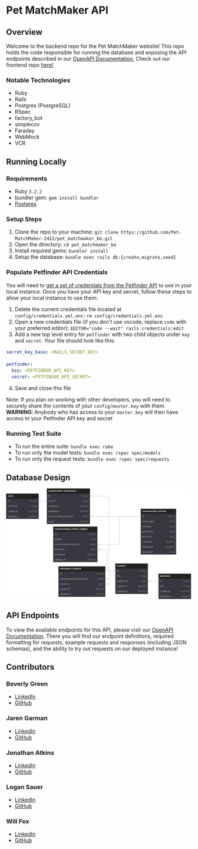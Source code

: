 # Pet MatchMaker API

## Overview

Welcome to the backend repo for the Pet MatchMaker website! This repo holds the code responsible for running the database and exposing the API endpoints described in our [OpenAPI Documentation.](https://pet-matchmaker-2412.github.io/pet_matchmaker_api_docs/) Check out our frontend repo [here!](https://github.com/Pet-MatchMaker-2412/pet_matchmaker_fe)

### Notable Technologies

- Ruby
- Rails
- Postgres (PostgreSQL)
- RSpec
- factory_bot
- simplecov
- Faraday
- WebMock
- VCR

## Running Locally

### Requirements

- Ruby `3.2.2`
- bundler gem: `gem install bundler`
- [Postgres](https://www.postgresql.org/download/)

### Setup Steps

1. Clone the repo to your machine: `git clone https://github.com/Pet-MatchMaker-2412/pet_matchmaker_be.git`
2. Open the directory: `cd pet_matchmaker_be`
3. Install required gems: `bundler install`
4. Setup the database: `bundle exec rails db:{create,migrate,seed}`

### Populate Petfinder API Credentials

You will need to [get a set of credentials from the Petfinder API](https://www.petfinder.com/developers/signup/) to use in your local instance. Once you have your API key and secret, follow these steps to allow your local instance to use them:

1. Delete the current credentials file located at `config/credentials.yml.enc`: `rm config/credentials.yml.enc`
2. Open a new credentials file (if you don't use vscode, replace `code` with your preferred editor): `EDITOR="code --wait" rails credentials:edit`
3. Add a new top level entry for `petfinder` with two child objects under `key` and `secret`. Your file should look like this:

```yaml
secret_key_base: <RAILS_SECRET_KEY>

petfinder:
  key: <PETFINDER_API_KEY>
  secret: <PETFINDER_API_SECRET>
```

4. Save and close this file

Note: If you plan on working with other developers, you will need to securely share the contents of your `config/master.key` with them. **WARNING**: Anybody who has access to your `master.key` will then have access to your Petfinder API key and secret

### Running Test Suite

- To run the entire suite: `bundle exec rake`
- To run only the model tests: `bundle exec rspec spec/models`
- To run only the request tests: `bundle exec rspec spec/requests`

## Database Design

[![DBDiagram Schema](assets/db_diagram.svg "Schema")](db/schema.rb)

## API Endpoints

To view the available endpoints for this API, please visit our [OpenAPI Documentation](https://pet-matchmaker-2412.github.io/pet_matchmaker_api_docs/). There you will find our endpoint definitions, required formatting for requests, example requests and responses (including JSON schemas), and the ability to try out requests on our deployed instance!

## Contributors

### Beverly Green

- [LinkedIn](https://www.linkedin.com/in/beverlylouisegreen/)
- [GitHub](https://github.com/bevgreen)

### Jaren Garman

- [LinkedIn](https://www.linkedin.com/in/jarengarman/)
- [GitHub](https://github.com/JarenGarman)

### Jonathan Atkins

- [LinkedIn](https://www.linkedin.com/in/jonathanjatkins/)
- [GitHub](https://github.com/Jonathan-Atkins)

### Logan Sauer

- [LinkedIn](https://www.linkedin.com/in/ldsauer/)
- [GitHub](https://github.com/ldsauer)

### Will Fox

- [LinkedIn](https://www.linkedin.com/in/williammacdonaldfox/)
- [GitHub](https://github.com/willfox0409)
